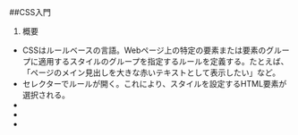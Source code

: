 ##CSS入門
1. 概要
 - CSSはルールベースの言語。Webページ上の特定の要素または要素のグループに適用するスタイルのグループを指定するルールを定義する。たとえば、「ページのメイン見出しを大きな赤いテキストとして表示したい」など。
 - セレクターでルールが開く。これにより、スタイルを設定するHTML要素が選択される。
 - 
 - 
 - 
